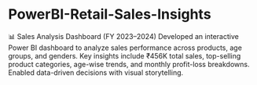 # PowerBI-Retail-Sales-Insights
📊 Sales Analysis Dashboard (FY 2023–2024) Developed an interactive Power BI dashboard to analyze sales performance across products, age groups, and genders. Key insights include ₹456K total sales, top-selling product categories, age-wise trends, and monthly profit-loss breakdowns. Enabled data-driven decisions with visual storytelling.
